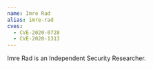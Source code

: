 ```yaml
---
name: Imre Rad
alias: imre-rad
cves:
  - CVE-2020-0728
  - CVE-2020-1313
---
```

Imre Rad is an Independent Security Researcher.